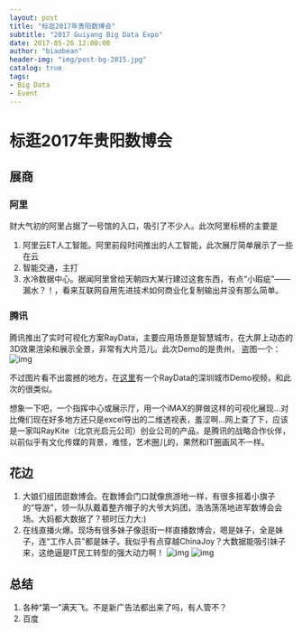 ```yaml
---
layout: post
title: "标逛2017年贵阳数博会"
subtitle: "2017 Guiyang Big Data Expo"
date: 2017-05-26 12:00:00
author: "biaobean"
header-img: "img/post-bg-2015.jpg"
catalog: true
tags:
- Big Data
- Event
---
```


# 标逛2017年贵阳数博会


## 展商
### 阿里
财大气初的阿里占据了一号馆的入口，吸引了不少人。此次阿里标榜的主要是
1. 阿里云ET人工智能。阿里前段时间推出的人工智能，此次展厅简单展示了一些在云
1. 智能交通，主打
1. 水冷数据中心。据闻阿里曾给天朝四大某行建过这套东西，有点“小瑕疵”——漏水？！，看来互联网自用先进技术如何商业化复制输出并没有那么简单。

### 腾讯

腾讯推出了实时可视化方案RayData，主要应用场景是智慧城市，在大屏上动态的3D效果渲染和展示全景，非常有大片范儿。此次Demo的是贵州，
盗图一个：
![img](http://f10.baidu.com/it/u=3698746149,1474602597&fm=173&s=2C0660905CDC2ECE601D748303007088&w=640&h=427&img.JPEG&access=215967316)

不过图片看不出震撼的地方，在[这里](https://v.qq.com/x/page/t0393eflrnl.html)有一个RayData的深圳城市Demo视频，和此次的很类似。

想象一下吧，一个指挥中心或展示厅，用一个iMAX的屏做这样的可视化展现...对比俺们现在好多地方还只是excel导出的二维透视表，羞涩啊...网上查了下，应该是一家叫RayKite（北京光启元公司）创业公司的产品，是腾讯的战略合作伙伴，以前似乎有文化传媒的背景，难怪，艺术圈儿的，果然和IT圈画风不一样。

## 花边
1. 大娘们组团逛数博会。在数博会门口就像旅游地一样，有很多摇着小旗子的“导游”，领一队队戴着整齐帽子的大爷大妈团，浩浩荡荡地进军数博会会场。大妈都大数据了？顿时压力大:)
1. 在线直播火爆。现场有很多妹子像逛街一样直播数博会，嗯是妹子，全是妹子，连“工作人员”都是妹子。我似乎有点穿越ChinaJoy？大数据能吸引妹子来，这绝逼是IT民工转型的强大动力啊！
![img](2017-gui-yang-big-data-expo/live1.png)
![img](2017-gui-yang-big-data-expo/live2.png)
## 总结

1. 各种“第一”满天飞。不是新广告法都出来了吗，有人管不？
1. 百度
